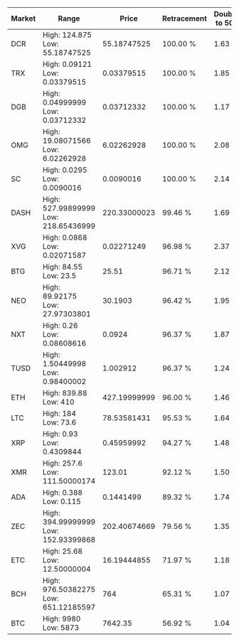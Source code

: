 | Market | Range | Price| Retracement | Doubles to 50% |
| --- | --- | --- | --- | --- |
| DCR | High: 124.875<br />Low: 55.18747525 | 55.18747525 | 100.00 % | 1.63 |
| TRX | High: 0.09121<br />Low: 0.03379515 | 0.03379515 | 100.00 % | 1.85 |
| DGB | High: 0.04999999<br />Low: 0.03712332 | 0.03712332 | 100.00 % | 1.17 |
| OMG | High: 19.08071566<br />Low: 6.02262928 | 6.02262928 | 100.00 % | 2.08 |
| SC | High: 0.0295<br />Low: 0.0090016 | 0.0090016 | 100.00 % | 2.14 |
| DASH | High: 527.99899999<br />Low: 218.65436999 | 220.33000023 | 99.46 % | 1.69 |
| XVG | High: 0.0868<br />Low: 0.02071587 | 0.02271249 | 96.98 % | 2.37 |
| BTG | High: 84.55<br />Low: 23.5 | 25.51 | 96.71 % | 2.12 |
| NEO | High: 89.92175<br />Low: 27.97303801 | 30.1903 | 96.42 % | 1.95 |
| NXT | High: 0.26<br />Low: 0.08608616 | 0.0924 | 96.37 % | 1.87 |
| TUSD | High: 1.50449998<br />Low: 0.98400002 | 1.002912 | 96.37 % | 1.24 |
| ETH | High: 839.88<br />Low: 410 | 427.19999999 | 96.00 % | 1.46 |
| LTC | High: 184<br />Low: 73.6 | 78.53581431 | 95.53 % | 1.64 |
| XRP | High: 0.93<br />Low: 0.4309844 | 0.45959992 | 94.27 % | 1.48 |
| XMR | High: 257.6<br />Low: 111.50000174 | 123.01 | 92.12 % | 1.50 |
| ADA | High: 0.388<br />Low: 0.115 | 0.1441499 | 89.32 % | 1.74 |
| ZEC | High: 394.99999999<br />Low: 152.93399868 | 202.40674669 | 79.56 % | 1.35 |
| ETC | High: 25.68<br />Low: 12.50000004 | 16.19444855 | 71.97 % | 1.18 |
| BCH | High: 976.50382275<br />Low: 651.12185597 | 764 | 65.31 % | 1.07 |
| BTC | High: 9980<br />Low: 5873 | 7642.35 | 56.92 % | 1.04 |
